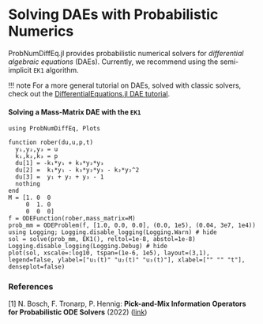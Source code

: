 # Solving DAEs with Probabilistic Numerics
ProbNumDiffEq.jl provides probabilistic numerical solvers for _differential algebraic equations_ (DAEs).
Currently, we recommend using the semi-implicit `EK1` algorithm.

!!! note
    For a more general tutorial on DAEs, solved with classic solvers, check out the
    [DifferentialEquations.jl DAE tutorial](https://diffeq.sciml.ai/stable/tutorials/dae_example/).


#### Solving a Mass-Matrix DAE with the `EK1`
```@example 2
using ProbNumDiffEq, Plots

function rober(du,u,p,t)
  y₁,y₂,y₃ = u
  k₁,k₂,k₃ = p
  du[1] = -k₁*y₁ + k₃*y₂*y₃
  du[2] =  k₁*y₁ - k₃*y₂*y₃ - k₂*y₂^2
  du[3] =  y₁ + y₂ + y₃ - 1
  nothing
end
M = [1. 0  0
     0  1. 0
     0  0  0]
f = ODEFunction(rober,mass_matrix=M)
prob_mm = ODEProblem(f, [1.0, 0.0, 0.0], (0.0, 1e5), (0.04, 3e7, 1e4))
using Logging; Logging.disable_logging(Logging.Warn) # hide
sol = solve(prob_mm, EK1(), reltol=1e-8, abstol=1e-8)
Logging.disable_logging(Logging.Debug) # hide
plot(sol, xscale=:log10, tspan=(1e-6, 1e5), layout=(3,1), legend=false, ylabel=["u₁(t)" "u₂(t)" "u₃(t)"], xlabel=["" "" "t"], denseplot=false)
```


### References
[1] N. Bosch, F. Tronarp, P. Hennig: **Pick-and-Mix Information Operators for Probabilistic ODE Solvers** (2022) ([link](https://arxiv.org/abs/2110.10770))
